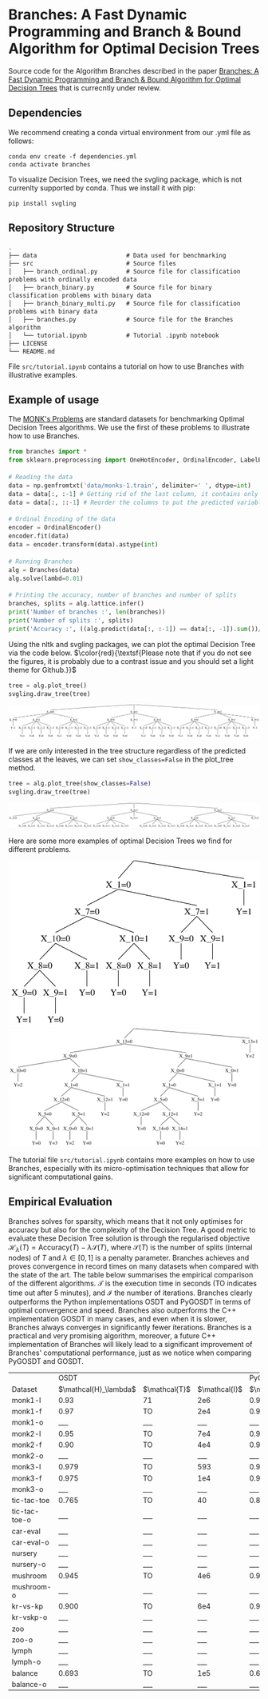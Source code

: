 # Branches: A Fast Dynamic Programming and Branch & Bound Algorithm for Optimal Decision Trees

Source code for the Algorithm Branches described in the paper [Branches: A Fast Dynamic Programming and Branch & Bound Algorithm for Optimal Decision Trees](https://arxiv.org/abs/2406.02175) that is currecntly under review.

## Dependencies

We recommend creating a conda virtual environment from our .yml file as follows:
```
conda env create -f dependencies.yml
conda activate branches
```
To visualize Decision Trees, we need the svgling package, which is not currenlty supported by conda. Thus we install it with pip:
```
pip install svgling
```

## Repository Structure
    .
    ├── data                         # Data used for benchmarking
    ├── src                          # Source files
    │   ├── branch_ordinal.py        # Source file for classification problems with ordinally encoded data
    │   ├── branch_binary.py         # Source file for binary classification problems with binary data
    │   ├── branch_binary_multi.py   # Source file for classification problems with binary data
    │   ├── branches.py              # Source file for the Branches algorithm
    │   └── tutorial.ipynb           # Tutorial .ipynb notebook
    ├── LICENSE
    └── README.md
File ```src/tutorial.ipynb``` contains a tutorial on how to use Branches with illustrative examples.

## Example of usage

The [MONK's Problems](https://archive.ics.uci.edu/dataset/70/monk+s+problems) are standard datasets for benchmarking Optimal Decision Trees algorithms. We use the first of these problems to illustrate how to use Branches.

```python
from branches import *
from sklearn.preprocessing import OneHotEncoder, OrdinalEncoder, LabelEncoder

# Reading the data
data = np.genfromtxt('data/monks-1.train', delimiter=' ', dtype=int)
data = data[:, :-1] # Getting rid of the last column, it contains only ids.
data = data[:, ::-1] # Reorder the columns to put the predicted variable Y at the end.

# Ordinal Encoding of the data
encoder = OrdinalEncoder()
encoder.fit(data)
data = encoder.transform(data).astype(int)

# Running Branches
alg = Branches(data)
alg.solve(lambd=0.01)

# Printing the accuracy, number of branches and number of splits
branches, splits = alg.lattice.infer()
print('Number of branches :', len(branches))
print('Number of splits :', splits)
print('Accuracy :', ((alg.predict(data[:, :-1]) == data[:, -1]).sum())/alg.n_total)
```

Using the nltk and svgling packages, we can plot the optimal Decision Tree via the code below. $\color{red}{\textsf{Please note that if you do not see the figures, it is probably due to a contrast issue and you should set a light theme for Github.}}$

```python
tree = alg.plot_tree()
svgling.draw_tree(tree)
```

<img src="trees/monk1-o.svg">

If we are only interested in the tree structure regardless of the predicted classes at the leaves, we can set ```show_classes=False``` in the plot_tree method.

```python
tree = alg.plot_tree(show_classes=False)
svgling.draw_tree(tree)
```

<img src="trees/monk1-o-no_classes.svg">

Here are some more examples of optimal Decision Trees we find for different problems.

<img src="trees/monk1-l.svg">
<img src="trees/car-eval-f.svg">

The tutorial file ```src/tutorial.ipynb``` contains more examples on how to use Branches, especially with its micro-optimisation techniques that allow for significant computational gains.

## Empirical Evaluation

Branches solves for sparsity, which means that it not only optimises for accuracy but also for the complexity of the Decision Tree. A good metric to evaluate these Decision Tree solution is through the regularised objective $\mathcal{H}_{\lambda}\left( T\right) = \textrm{Accuracy}\left( T\right) - \lambda \mathcal{S}\left( T\right)$, where $\mathcal{S}\left( T\right)$ is the number of splits (internal nodes) of $T$ and $\lambda \in \left[ 0, 1 \right]$ is a penalty parameter. Branches achieves and proves convergence in record times on many datasets when compared with the state of the art. The table below summarises the empirical comparison of the different algorithms. $\mathcal{T}$ is the execution time in seconds (TO indicates time out after 5 minutes), and $\mathcal{I}$ the number of iterations. Branches clearly outperforms the Python implementations OSDT and PyGOSDT in terms of optimal convergence and speed. Branches also outperforms the C++ implementation GOSDT in many cases, and even when it is slower, Branches always converges in significantly fewer iterations. Branches is a practical and very promising algorithm, moreover, a future C++ implementation of Branches will likely lead to a significant improvement of Branches' computational performance, just as we notice when comparing PyGOSDT and GOSDT.

<table>
  <tr>
    <td> </td>
    <td colspan="3">OSDT</td>
    <td colspan="3">PyGOSDT</td>
    <td colspan="3">GOSDT</td>
    <td colspan="3">Branches</td>
  </tr>
  <tr>
    <td>Dataset</td>
    <td>$\mathcal{H}_\lambda$</td>
    <td>$\mathcal{T}$</td>
    <td>$\mathcal{I}$</td>
    <td>$\mathcal{H}_\lambda$</td>
    <td>$\mathcal{T}$</td>
    <td>$\mathcal{I}$</td>
    <td>$\mathcal{H}_\lambda$</td>
    <td>$\mathcal{T}$</td>
    <td>$\mathcal{I}$</td>
    <td>$\mathcal{H}_\lambda$</td>
    <td>$\mathcal{T}$</td>
    <td>$\mathcal{I}$</td>
  </tr>
  <tr>
    <td>monk1-l</td>
    <td>0.93</td>
    <td>71</td>
    <td>2e6</td>
    <td>0.93</td>
    <td>181</td>
    <td>3e6</td>
    <td>0.93</td>
    <td>0.71</td>
    <td>3e4</td>
    <td>0.93</td>
    <td>0.11</td>
    <td>617</td>
  </tr>
  <tr>
    <td>monk1-f</td>
    <td>0.97</td>
    <td>TO</td>
    <td>2e4</td>
    <td>0.97</td>
    <td>TO</td>
    <td>2e3</td>
    <td>0.983</td>
    <td>4.02</td>
    <td>9e4</td>
    <td>0.983</td>
    <td>1.31</td>
    <td>1e4</td>
  </tr>
  <tr>
    <td>monk1-o</td>
    <td>___</td>
    <td>___</td>
    <td>___</td>
    <td>___</td>
    <td>___</td>
    <td>___</td>
    <td>___</td>
    <td>___</td>
    <td>___</td>
    <td>0.9</td>
    <td>0.02</td>
    <td>64</td>
  </tr>
  <tr>
    <td>monk2-l</td>
    <td>0.95</td>
    <td>TO</td>
    <td>7e4</td>
    <td>0.95</td>
    <td>TO</td>
    <td>400</td>
    <td>0.97</td>
    <td>10</td>
    <td>1e5</td>
    <td>0.97</td>
    <td>2.8</td>
    <td>3e4</td>
  </tr>
  <tr>
    <td>monk2-f</td>
    <td>0.90</td>
    <td>TO</td>
    <td>4e4</td>
    <td>0.90</td>
    <td>TO</td>
    <td>3e4</td>
    <td>0.93</td>
    <td>11.1</td>
    <td>1e5</td>
    <td>0.93</td>
    <td>5.9</td>
    <td>7e4</td>
  </tr>
  <tr>
    <td>monk2-o</td>
    <td>___</td>
    <td>___</td>
    <td>___</td>
    <td>___</td>
    <td>___</td>
    <td>___</td>
    <td>___</td>
    <td>___</td>
    <td>___</td>
    <td>0.95</td>
    <td>0.14</td>
    <td>1e3</td>
  </tr>
  <tr>
    <td>monk3-l</td>
    <td>0.979</td>
    <td>TO</td>
    <td>593</td>
    <td>0.979</td>
    <td>TO</td>
    <td>123</td>
    <td>0.981</td>
    <td>7.38</td>
    <td>8e4</td>
    <td>0.981</td>
    <td>1.20</td>
    <td>9e3</td>
  </tr>
  <tr>
    <td>monk3-f</td>
    <td>0.975</td>
    <td>TO</td>
    <td>1e4</td>
    <td>0.973</td>
    <td>TO</td>
    <td>9e3</td>
    <td>0.983</td>
    <td>2.13</td>
    <td>5e4</td>
    <td>0.983</td>
    <td>1.14</td>
    <td>9e3</td>
  </tr>
  <tr>
    <td>monk3-o</td>
    <td>___</td>
    <td>___</td>
    <td>___</td>
    <td>___</td>
    <td>___</td>
    <td>___</td>
    <td>___</td>
    <td>___</td>
    <td>___</td>
    <td>0.987</td>
    <td>0.04</td>
    <td>156</td>
  </tr>
  <tr>
    <td>tic-tac-toe</td>
    <td>0.765</td>
    <td>TO</td>
    <td>40</td>
    <td>0.808</td>
    <td>TO</td>
    <td>37</td>
    <td>0.850</td>
    <td>41</td>
    <td>1.6e6</td>
    <td>0.850</td>
    <td>68</td>
    <td>2.6e5</td>
  </tr>
  <tr>
    <td>tic-tac-toe-o</td>
    <td>___</td>
    <td>___</td>
    <td>___</td>
    <td>___</td>
    <td>___</td>
    <td>___</td>
    <td>___</td>
    <td>___</td>
    <td>___</td>
    <td>0.832</td>
    <td>0.95</td>
    <td>3479</td>
  </tr>
  <tr>
    <td>car-eval</td>
    <td>___</td>
    <td>___</td>
    <td>___</td>
    <td>___</td>
    <td>___</td>
    <td>___</td>
    <td>0.799</td>
    <td>18</td>
    <td>9e5</td>
    <td>0.799</td>
    <td>62</td>
    <td>3e5</td>
  </tr>
  <tr>
    <td>car-eval-o</td>
    <td>___</td>
    <td>___</td>
    <td>___</td>
    <td>___</td>
    <td>___</td>
    <td>___</td>
    <td>___</td>
    <td>___</td>
    <td>___</td>
    <td>0.812</td>
    <td>0.11</td>
    <td>632</td>
  </tr>
  <tr>
    <td>nursery</td>
    <td>___</td>
    <td>___</td>
    <td>___</td>
    <td>___</td>
    <td>___</td>
    <td>___</td>
    <td>0.755</td>
    <td>TO</td>
    <td>9e5</td>
    <td>0.820</td>
    <td>TO</td>
    <td>3e5</td>
  </tr>
  <tr>
    <td>nursery-o</td>
    <td>___</td>
    <td>___</td>
    <td>___</td>
    <td>___</td>
    <td>___</td>
    <td>___</td>
    <td>___</td>
    <td>___</td>
    <td>___</td>
    <td>0.822</td>
    <td>0.34</td>
    <td>244</td>
  </tr>
  <tr>
    <td>mushroom</td>
    <td>0.945</td>
    <td>TO</td>
    <td>4e6</td>
    <td>0.945</td>
    <td>TO</td>
    <td>2e6</td>
    <td>0.925</td>
    <td>TO</td>
    <td>1e6</td>
    <td>0.938</td>
    <td>TO</td>
    <td>2e4</td>
  </tr>
  <tr>
    <td>mushroom-o</td>
    <td>___</td>
    <td>___</td>
    <td>___</td>
    <td>___</td>
    <td>___</td>
    <td>___</td>
    <td>___</td>
    <td>___</td>
    <td>___</td>
    <td>0.975</td>
    <td>0.17</td>
    <td>6</td>
  </tr>
  <tr>
    <td>kr-vs-kp</td>
    <td>0.900</td>
    <td>TO</td>
    <td>6e4</td>
    <td>0.900</td>
    <td>TO</td>
    <td>2e4</td>
    <td>0.815</td>
    <td>TO</td>
    <td>4e5</td>
    <td>0.900</td>
    <td>TO</td>
    <td>8e4</td>
  </tr>
  <tr>
    <td>kr-vskp-o</td>
    <td>___</td>
    <td>___</td>
    <td>___</td>
    <td>___</td>
    <td>___</td>
    <td>___</td>
    <td>___</td>
    <td>___</td>
    <td>___</td>
    <td>0.900</td>
    <td>TO</td>
    <td>8e4</td>
  </tr>
  <tr>
    <td>zoo</td>
    <td>___</td>
    <td>___</td>
    <td>___</td>
    <td>___</td>
    <td>___</td>
    <td>___</td>
    <td>0.992</td>
    <td>34</td>
    <td>3e5</td>
    <td>0.992</td>
    <td>15</td>
    <td>3e4</td>
  </tr>
  <tr>
    <td>zoo-o</td>
    <td>___</td>
    <td>___</td>
    <td>___</td>
    <td>___</td>
    <td>___</td>
    <td>___</td>
    <td>___</td>
    <td>___</td>
    <td>___</td>
    <td>0.993</td>
    <td>0.94</td>
    <td>1456</td>
  </tr>
  <tr>
    <td>lymph</td>
    <td>___</td>
    <td>___</td>
    <td>___</td>
    <td>___</td>
    <td>___</td>
    <td>___</td>
    <td>0.784</td>
    <td>TO</td>
    <td>1e6</td>
    <td>0.808</td>
    <td>TO</td>
    <td>1e5</td>
  </tr>
  <tr>
    <td>lymph-o</td>
    <td>___</td>
    <td>___</td>
    <td>___</td>
    <td>___</td>
    <td>___</td>
    <td>___</td>
    <td>___</td>
    <td>___</td>
    <td>___</td>
    <td>0.852</td>
    <td>18</td>
    <td>2e4</td>
  </tr>
  <tr>
    <td>balance</td>
    <td>0.693</td>
    <td>TO</td>
    <td>1e5</td>
    <td>0.693</td>
    <td>TO</td>
    <td>3e4</td>
    <td>0.693</td>
    <td>21</td>
    <td>1e6</td>
    <td>0.693</td>
    <td>62</td>
    <td>3e5</td>
  </tr>
  <tr>
    <td>balance-o</td>
    <td>___</td>
    <td>___</td>
    <td>___</td>
    <td>___</td>
    <td>___</td>
    <td>___</td>
    <td>___</td>
    <td>___</td>
    <td>___</td>
    <td>0.661</td>
    <td>0.02</td>
    <td>130</td>
  </tr>
</table>





